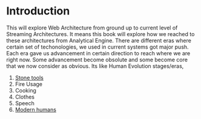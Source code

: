# Introduction
This will explore Web Architecture from ground up to current level of Streaming Architectures. It means this book will explore how we reached to these architectures from Analytical Engine. There are different eras where certain set of techonologies, we used in current systems got major push. Each era gave us advancement in certain direction to reach where we are right now. Some advancement become obsolute and some become core that we now consider as obvious. Its like Human Evolution stages/eras,

 1. [Stone tools](https://en.wikipedia.org/wiki/Stone_Age#Beginning_of_the_Stone_Age)
 2. Fire Usage
 3. Cooking
 4. Clothes
 5. Speech
 6. [Modern humans](https://en.wikipedia.org/wiki/Behavioral_modernity)

<!--stackedit_data:
eyJwcm9wZXJ0aWVzIjoiZXh0ZW5zaW9uczpcbiAgcHJlc2V0Oi
BnZm1cbiIsImhpc3RvcnkiOls3MTI2MTQ0NTUsMTQ4ODAxNzYw
NSwtMjEyNzk3ODMwMiw3NDE2MDMyODIsLTYyNjk4MjEzXX0=
-->